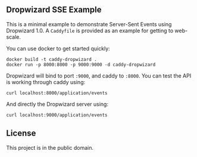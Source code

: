 Dropwizard SSE Example
----------------------

This is a minimal example to demonstrate Server-Sent Events using Dropwizard 1.0.
A `Caddyfile` is provided as an example for getting to web-scale.

You can use docker to get started quickly:

    docker build -t caddy-dropwizard .
    docker run -p 8000:8000 -p 9000:9000 -d caddy-dropwizard

Dropwizard will bind to port `:9000`, and caddy to `:8000`.
You can test the API is working through caddy using:

    curl localhost:8000/application/events
    
And directly the Dropwizard server using:

    curl localhost:9000/application/events    

License
-------
This project is in the public domain.
